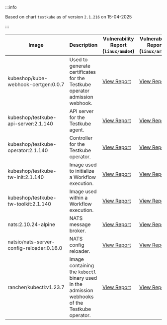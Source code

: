 :::info

Based on chart `testkube` as of version `2.1.216` on 15-04-2025

:::

| Image | Description | Vulnerability Report (`linux/amd64`) | Vulnerability Report (`linux/arm64`) | Docker Image |
|-------|-------------|----------------------------------------|----------------------------------------|--------------|
| kubeshop/kube-webhook-certgen:0.0.7 | Used to generate certificates for the Testkube operator admission webhook. | [View Report](./kube-webhook-certgen-0.0.7_linux_amd64.md) | [View Report](./kube-webhook-certgen-0.0.7_linux_arm64.md) | [View Image](https://hub.docker.com/layers/kubeshop/kube-webhook-certgen/0.0.7/images/sha256-99c5ac7ef7cf17b180a3ae9d11144120ff203017d6bd805dc95ab2648a5a6e7e?context=explore) |
| kubeshop/testkube-api-server:2.1.140 | API server for the Testkube agent. | [View Report](./testkube-api-server-2.1.140_linux_amd64.md) | [View Report](./testkube-api-server-2.1.140_linux_arm64.md) | [View Image](https://hub.docker.com/layers/kubeshop/testkube-api-server/2.1.140/images/sha256-30757464a5fa5d3c6ee804d4d3f18a909160d7037cc988d6f3fb6ed8788a9d8e?context=explore) |
| kubeshop/testkube-operator:2.1.140 | Controller for the Testkube operator. | [View Report](./testkube-operator-2.1.140_linux_amd64.md) | [View Report](./testkube-operator-2.1.140_linux_arm64.md) | [View Image](https://hub.docker.com/layers/kubeshop/testkube-operator/2.1.140/images/sha256-df69af0e4c79360799bee039c1c6c8619dc593e4fa5988447a0d7855a668c4ab?context=explore) |
| kubeshop/testkube-tw-init:2.1.140 | Image used to initialize a Workflow execution. | [View Report](./testkube-tw-init-2.1.140_linux_amd64.md) | [View Report](./testkube-tw-init-2.1.140_linux_arm64.md) | [View Image](https://hub.docker.com/layers/kubeshop/testkube-tw-init/2.1.140/images/sha256-c745e68f242dfddc163c0ff8e6babbb342d35bd6298bc7ee1f106cce91984bad?context=explore) |
| kubeshop/testkube-tw-toolkit:2.1.140 | Image used within a Workflow execution. | [View Report](./testkube-tw-toolkit-2.1.140_linux_amd64.md) | [View Report](./testkube-tw-toolkit-2.1.140_linux_arm64.md) | [View Image](https://hub.docker.com/layers/kubeshop/testkube-tw-toolkit/2.1.140/images/sha256-7abbe24d9b385187be6facf1bfdd3d0d8807ba5e5b1a44815af3eae71a5059ae?context=explore) |
| nats:2.10.24-alpine | NATS message broker. | [View Report](./nats-2.10.24-alpine_linux_amd64.md) | [View Report](./nats-2.10.24-alpine_linux_arm64.md) | [View Image](https://hub.docker.com/layers/library/nats/2.10.24-alpine/images/sha256-d13ec5ce79a02e1be937820dd36db611e25bd0c08cd9947fa9a5d52a56bf91fc?context=explore) |
| natsio/nats-server-config-reloader:0.16.0 | NATS config reloader. | [View Report](./nats-server-config-reloader-0.16.0_linux_amd64.md) | [View Report](./nats-server-config-reloader-0.16.0_linux_arm64.md) | [View Image](https://hub.docker.com/layers/natsio/nats-server-config-reloader/0.16.0/images/sha256-6e1f185d0f39fdf6032872bd20f1ce134d4e18c923d55f7cf93d40afcf6a8ffe?context=explore) |
| rancher/kubectl:v1.23.7 | Image containing the `kubectl` binary used in the admission webhooks of the Testkube operator. | [View Report](./kubectl-v1.23.7_linux_amd64.md) | [View Report](./kubectl-v1.23.7_linux_arm64.md) | [View Image](https://hub.docker.com/layers/rancher/kubectl/v1.23.7/images/sha256-139cffe27d95d9b3cdeb782a7456cf5eb6a2d18b7a90b85a2c0bde4ff295bae8?context=explore) |
